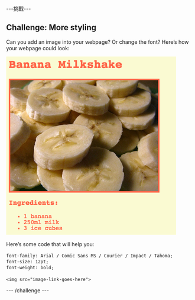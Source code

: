 \---挑戰\---

## Challenge: More styling

Can you add an image into your webpage? Or change the font? Here’s how your webpage could look:

![截圖](images/recipe-final.png)

Here’s some code that will help you:

    font-family: Arial / Comic Sans MS / Courier / Impact / Tahoma;
    font-size: 12pt;
    font-weight: bold;
    
    <img src="image-link-goes-here">
    

\--- /challenge \---
